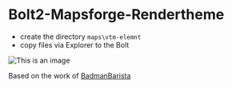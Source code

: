 # Bolt2-Mapsforge-Rendertheme

* create the directory `maps\vtm-elemnt`
* copy files via Explorer to the Bolt

![This is an image](/assets/screenshots/screenshot1.png)

Based on the work of [BadmanBarista](https://gist.github.com/BadmanBarista/47c34b5e9dca3910bba89c4bcdeb58b6)
